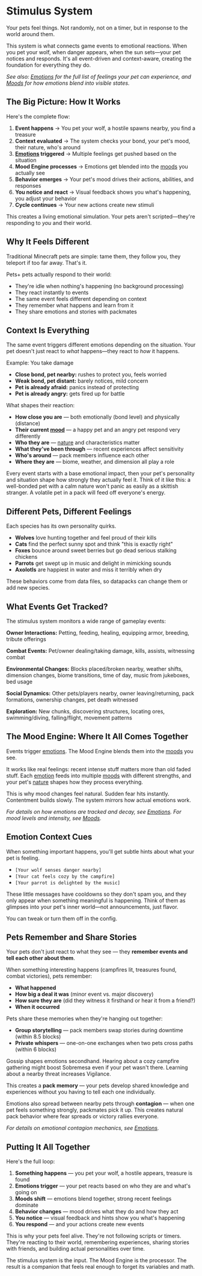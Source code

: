 # Stimulus System

Your pets feel things. Not randomly, not on a timer, but in response to the world around them.

This system is what connects game events to emotional reactions. When you pet your wolf, when danger appears, when the sun sets—your pet notices and responds. It's all event-driven and context-aware, creating the foundation for everything they do.

*See also: [Emotions](emotions.md) for the full list of feelings your pet can experience, and [Moods](moods.md) for how emotions blend into visible states.*

## The Big Picture: How It Works

Here's the complete flow:

1. **Event happens** → You pet your wolf, a hostile spawns nearby, you find a treasure
2. **Context evaluated** → The system checks your bond, your pet's mood, their nature, who's around
3. **[Emotions](emotions.md) triggered** → Multiple feelings get pushed based on the situation
4. **Mood Engine processes** → Emotions get blended into the [moods](moods.md) you actually see
5. **Behavior emerges** → Your pet's mood drives their actions, abilities, and responses
6. **You notice and react** → Visual feedback shows you what's happening, you adjust your behavior
7. **Cycle continues** → Your new actions create new stimuli

This creates a living emotional simulation. Your pets aren't scripted—they're responding to *you* and their world.

## Why It Feels Different

Traditional Minecraft pets are simple: tame them, they follow you, they teleport if too far away. That's it.

Pets+ pets actually respond to their world:

- They're idle when nothing's happening (no background processing)
- They react instantly to events
- The same event feels different depending on context
- They remember what happens and learn from it
- They share emotions and stories with packmates

## Context Is Everything

The same event triggers different emotions depending on the situation. Your pet doesn't just react to *what* happens—they react to *how* it happens.

Example: You take damage

- **Close bond, pet nearby:** rushes to protect you, feels worried
- **Weak bond, pet distant:** barely notices, mild concern
- **Pet is already afraid:** panics instead of protecting
- **Pet is already angry:** gets fired up for battle

What shapes their reaction:

- **How close you are** — both emotionally (bond level) and physically (distance)
- **Their current [mood](moods.md)** — a happy pet and an angry pet respond very differently
- **Who they are** — [nature](natures.md) and characteristics matter
- **What they've been through** — recent experiences affect sensitivity
- **Who's around** — pack members influence each other
- **Where they are** — biome, weather, and dimension all play a role

Every event starts with a base emotional impact, then your pet's personality and situation shape how strongly they actually feel it. Think of it like this: a well-bonded pet with a calm nature won't panic as easily as a skittish stranger. A volatile pet in a pack will feed off everyone's energy.

## Different Pets, Different Feelings

Each species has its own personality quirks.

- **Wolves** love hunting together and feel proud of their kills
- **Cats** find the perfect sunny spot and think "this is exactly right"
- **Foxes** bounce around sweet berries but go dead serious stalking chickens
- **Parrots** get swept up in music and delight in mimicking sounds
- **Axolotls** are happiest in water and miss it terribly when dry

These behaviors come from data files, so datapacks can change them or add new species.

## What Events Get Tracked?

The stimulus system monitors a wide range of gameplay events:

**Owner Interactions:** Petting, feeding, healing, equipping armor, breeding, tribute offerings

**Combat Events:** Pet/owner dealing/taking damage, kills, assists, witnessing combat

**Environmental Changes:** Blocks placed/broken nearby, weather shifts, dimension changes, biome transitions, time of day, music from jukeboxes, bed usage

**Social Dynamics:** Other pets/players nearby, owner leaving/returning, pack formations, ownership changes, pet death witnessed

**Exploration:** New chunks, discovering structures, locating ores, swimming/diving, falling/flight, movement patterns

## The Mood Engine: Where It All Comes Together

Events trigger [emotions](emotions.md). The Mood Engine blends them into the [moods](moods.md) you see.

It works like real feelings: recent intense stuff matters more than old faded stuff. Each [emotion](emotions.md) feeds into multiple [moods](moods.md) with different strengths, and your pet's [nature](natures.md) shapes how they process everything.

This is why mood changes feel natural. Sudden fear hits instantly. Contentment builds slowly. The system mirrors how actual emotions work.

*For details on how emotions are tracked and decay, see [Emotions](emotions.md). For mood levels and intensity, see [Moods](moods.md#mood-intensity).*

## Emotion Context Cues

When something important happens, you'll get subtle hints about what your pet is feeling.

- `[Your wolf senses danger nearby]`
- `[Your cat feels cozy by the campfire]`
- `[Your parrot is delighted by the music]`

These little messages have cooldowns so they don't spam you, and they only appear when something meaningful is happening. Think of them as glimpses into your pet's inner world—not announcements, just flavor.

You can tweak or turn them off in the config.

## Pets Remember and Share Stories

Your pets don't just react to what they see — they **remember events and tell each other about them**.

When something interesting happens (campfires lit, treasures found, combat victories), pets remember:

- **What happened**
- **How big a deal it was** (minor event vs. major discovery)
- **How sure they are** (did they witness it firsthand or hear it from a friend?)
- **When it occurred**

Pets share these memories when they're hanging out together:

- **Group storytelling** — pack members swap stories during downtime (within 8.5 blocks)
- **Private whispers** — one-on-one exchanges when two pets cross paths (within 6 blocks)

Gossip shapes emotions secondhand. Hearing about a cozy campfire gathering might boost Sobremesa even if your pet wasn't there. Learning about a nearby threat increases Vigilance.

This creates a **pack memory** — your pets develop shared knowledge and experiences without you having to tell each one individually.

Emotions also spread between nearby pets through **contagion** — when one pet feels something strongly, packmates pick it up. This creates natural pack behavior where fear spreads or victory rallies everyone.

*For details on emotional contagion mechanics, see [Emotions](emotions.md#emotional-contagion).*

## Putting It All Together

Here's the full loop:

1. **Something happens** — you pet your wolf, a hostile appears, treasure is found
2. **Emotions trigger** — your pet reacts based on who they are and what's going on
3. **Moods shift** — emotions blend together, strong recent feelings dominate
4. **Behavior changes** — mood drives what they do and how they act
5. **You notice** — visual feedback and hints show you what's happening
6. **You respond** — and your actions create new events

This is why your pets feel alive. They're not following scripts or timers. They're reacting to their world, remembering experiences, sharing stories with friends, and building actual personalities over time.

The stimulus system is the input. The Mood Engine is the processor. The result is a companion that feels real enough to forget its variables and math.
